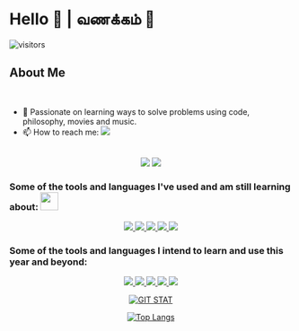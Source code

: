 # Hello 👋 | வணக்கம் 🙏

![visitors](https://visitor-badge.glitch.me/badge?page_id=Joel-Marc.Joel-Marc)

## About Me

<!-- <img height="180em" src="https://github-readme-stats.vercel.app/api?username=Joel-Marc&show_icons=true&hide_border=true&&count_private=true&include_all_commits=true&theme=dark&hide=contribs,issues" /> -->
<br>

- 🔭 Passionate on learning ways to solve problems using code, philosophy, movies and music.
- 📫 How to reach me: <a href='https://www.linkedin.com/in/joel-marceline-a33b3919a/' target='_blank' rel='noopener' rel='noreferrer'><img src='https://img.shields.io/badge/linkedin-%230077B5.svg?style=for-the-badge&logo=linkedin&logoColor=white' /></a>

<br>
<div align='center'>

  <img src='https://img.shields.io/static/v1?label=OS&message=Linux&color=blue&style=for-the-badge&logo=linux' />
  <img src='https://img.shields.io/static/v1?label=Editor&message=VSCode&color=blue&style=for-the-badge&logo=visual-studio-code' />
  
</div>

### Some of the tools and languages I've used and am still learning about: <img src = "https://media2.giphy.com/media/QssGEmpkyEOhBCb7e1/giphy.gif?cid=ecf05e47a0n3gi1bfqntqmob8g9aid1oyj2wr3ds3mg700bl&rid=giphy.gif" width = 32px />

<div align='center'>
  <a href='https://git-scm.com' target='_blank' rel='noopener' rel='noreferrer'>
    <img src='https://img.shields.io/static/v1?label=&message=git&style=for-the-badge&logo=git&logoColor=white&color=f05032' />
  </a>
  <a href='https://www.python.org/' target='_blank' rel='noopener' rel='noreferrer'>
    <img src='https://img.shields.io/static/v1?label=&message=python&style=for-the-badge&logo=python&logoColor=white&color=3776ab' />
  </a>
  <a href='https://www.gnu.org/software/bash/' target='_blank' rel='noopener' rel='noreferrer'>
    <img src='https://img.shields.io/badge/shell_script-%23121011.svg?style=for-the-badge&logo=gnu-bash&logoColor=white' />
  </a>
  <a href='https://isocpp.org/' target='_blank' rel='noopener' rel='noreferrer'>
    <img src='https://img.shields.io/static/v1?label=&message=C%2B%2B&style=for-the-badge&logo=c%2B%2B&color=00599c' />
  </a>
  <a href='https://www.markdownguide.org/' target='_blank' rel='noopener' rel='noreferrer'>
    <img src='https://img.shields.io/badge/markdown-%23000000.svg?style=for-the-badge&logo=markdown&logoColor=white' />
  </a>

</div>

### Some of the tools and languages I intend to learn and use this year and beyond:

<div align='center'>
  <a href='https://redis.io/' target='_blank' rel='noopener' rel='noreferrer'>
    <img src='https://img.shields.io/badge/redis-%23DD0031.svg?style=for-the-badge&logo=redis&logoColor=white' />
  </a>
    <a href='https://graphql.org/' target='_blank' rel='noopener' rel='noreferrer'>
    <img src='https://img.shields.io/badge/-GraphQL-E10098?style=for-the-badge&logo=graphql&logoColor=white' />
  </a>
     <a href='https://www.rust-lang.org/' target='_blank' rel='noopener' rel='noreferrer'>
    <img src='https://img.shields.io/badge/rust-%23000000.svg?style=for-the-badge&logo=rust&logoColor=white' />
  </a>
     <a href='https://www.tensorflow.org/' target='_blank' rel='noopener' rel='noreferrer'>
    <img src='https://img.shields.io/badge/TensorFlow-%23FF6F00.svg?style=for-the-badge&logo=TensorFlow&logoColor=white' />
  </a>
     <a href='https://www.docker.com/' target='_blank' rel='noopener' rel='noreferrer'>
    <img src='https://img.shields.io/badge/docker-%230db7ed.svg?style=for-the-badge&logo=docker&logoColor=white' />
  </a>


[![GIT STAT](https://github-readme-stats.vercel.app/api?username=Joel-Marc&show_icons=true&hide_border=true&&count_private=true&include_all_commits=true&theme=dark&hide=contribs,issues)](https://github.com/Joel-Marc)


[![Top Langs](https://github-readme-stats.vercel.app/api/top-langs/?username=Joel-Marc&layout=compact&theme=dark&hide_border=true&langs_count=9&hide=javascript)](https://github.com/Joel-Marc)
    
</div>
    
